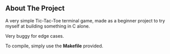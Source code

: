 ## About The Project

A very simple Tic-Tac-Toe terminal game, made as a beginner project to try myself at building something in C alone.

Very buggy for edge cases.

To compile, simply use the **Makefile** provided.
